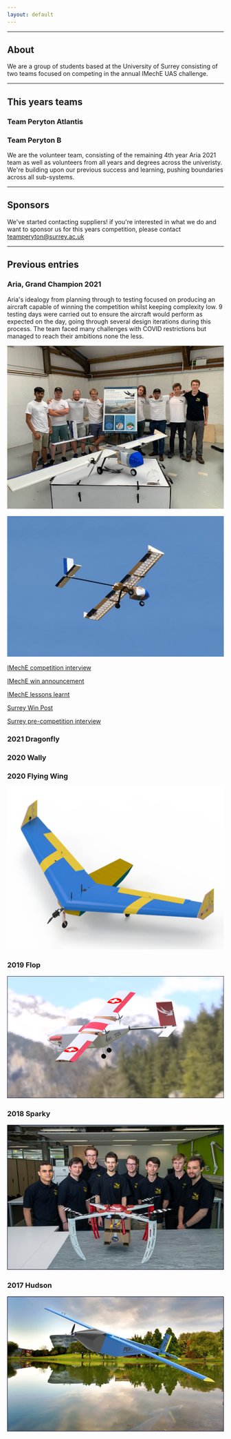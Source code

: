 ```yaml
---
layout: default
---
```


* * *
## About

We are a group of students based at the University of Surrey consisting of two teams focused on competing in the annual IMechE UAS challenge. 

* * *
## This years teams

### Team Peryton Atlantis


### Team Peryton B
We are the volunteer team, consisting of the remaining 4th year Aria 2021 team as well as volunteers from all years and degrees across the univeristy. We're building upon our previous success and learning, pushing boundaries across all sub-systems.

* * *

## Sponsors

We've started contacting suppliers! if you're interested in what we do and want to sponsor us for this years competition, please contact teamperyton@surrey.ac.uk

* * *

## Previous entries

### Aria, Grand Champion 2021

Aria's idealogy from planning through to testing focused on producing an aircraft capable of winning the competition whilst keeping complexity low. 9 testing days were carried out to ensure the aircraft would perform as expected on the day, going through several design iterations during this process. The team faced many challenges with COVID restrictions but managed to reach their ambitions none the less.

![team photo](/assets/aria_team.jpg)

![aria](/assets/aria.jpg)

[IMechE competition interview](https://www.imeche.org/news/news-article/surrey-overcome-dramatic-final-day-crash-to-clinch-top-prize-at-uas-challenge)

[IMechE win announcement](https://www.imeche.org/news/news-article/surrey-loughborough-and-heriot-watt-scoop-awards-at-2021-uas-challenge-flyoff)

[IMechE lessons learnt](https://www.imeche.org/news/news-article/feature-lessons-from-imeche's-uas-challenge-set-students-up-for-success)

[Surrey Win Post](https://www.surrey.ac.uk/news/surrey-overcomes-dramatic-final-day-crash-secure-top-prize-uas-challenge)

[Surrey pre-competition interview](https://www.surrey.ac.uk/news/surrey-students-aim-high-international-unmanned-aircraft-competition)

### 2021 Dragonfly


### 2020 Wally


### 2020 Flying Wing

![Flying Wing](/assets/flying_wing.png)

### 2019 Flop

![Flop](/assets/flop.png)

### 2018 Sparky

![Sparky](/assets/sparky.jpg)

### 2017 Hudson

![Hudson](/assets/hudson.jpg)


